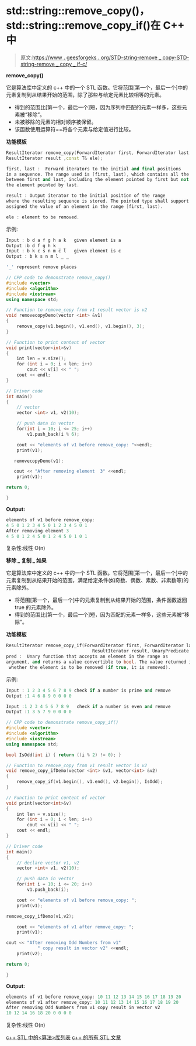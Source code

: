# std::string::remove_copy()，std::string::remove_copy_if()在 C++ 中

> 原文:[https://www . geesforgeks . org/STD-string-remove _ copy-STD-string-remove _ copy _ if-c/](https://www.geeksforgeeks.org/std-string-remove_copy-std-string-remove_copy_if-c/)

**remove_copy()**

它是算法库中定义的 c++ 中的一个 STL 函数。它将范围[第一个，最后一个]中的元素复制到从结果开始的范围，除了那些与给定元素比较相等的元素。

*   得到的范围比[第一个，最后一个]短，因为序列中匹配的元素一样多，这些元素被“移除”。
*   未被移除的元素的相对顺序被保留。
*   该函数使用运算符==将各个元素与给定值进行比较。

**功能模板**

```cpp
ResultIterator remove_copy(ForwardIterator first, ForwardIterator last, 
ResultIterator result ,const T& ele);

first, last :  Forward iterators to the initial and final positions
in a sequence. The range used is [first, last), which contains all the elements
between first and last, including the element pointed by first but not 
the element pointed by last.

result : Output iterator to the initial position of the range 
where the resulting sequence is stored. The pointed type shall support being 
assigned the value of an element in the range [first, last).

ele : element to be removed.

```

示例:

```cpp
Input : b d a f g h a k   given element is a
Output :b d f g h k _ _ 
Input : b k c s n m c l   given element is c
Output : b k s n m l _ _

'_' represent remove places
```

```cpp
// CPP code to demonstrate remove_copy()
#include <vector>
#include <algorithm>
#include <iostream>
using namespace std;

// Function to remove_copy from v1 result vector is v2
void removecopyDemo(vector <int> &v1)
{
    remove_copy(v1.begin(), v1.end(), v1.begin(), 3);
}

// Function to print content of vector
void print(vector<int>&v)
{
    int len = v.size();
    for (int i = 0; i < len; i++)
        cout << v[i] << " ";
    cout << endl;
}

// Driver code
int main()
{
    // vector 
    vector <int> v1, v2(10);

    // push data in vector 
    for(int i = 10; i <= 25; i++)
        v1.push_back(i % 6);

    cout << "elements of v1 before remove_copy: "<<endl;
    print(v1);

   removecopyDemo(v1);

   cout << "After removing element  3" <<endl;
    print(v1);

return 0;

}
```

**Output:**

```cpp
elements of v1 before remove_copy: 
4 5 0 1 2 3 4 5 0 1 2 3 4 5 0 1 
After removing element 3
4 5 0 1 2 4 5 0 1 2 4 5 0 1 0 1

```

复杂性:线性 O(n)

**移除 _ 复制 _ 如果**

它是算法库中定义的 c++ 中的一个 STL 函数。它将范围[第一个，最后一个]中的元素复制到从结果开始的范围，满足给定条件(如奇数、偶数、素数、非素数等)的元素除外。

*   将范围[第一个，最后一个]中的元素复制到从结果开始的范围，条件函数返回 true 的元素除外。
*   得到的范围比[第一个，最后一个]短，因为匹配的元素一样多，这些元素被“移除”。

**功能模板**

```cpp
ResultIterator remove_copy_if(ForwardIterator first, ForwardIterator last,
                                 ResultIterator result, UnaryPredicate pred);
pred :  Unary function that accepts an element in the range as
argument, and returns a value convertible to bool. The value returned indicates
 whether the element is to be removed (if true, it is removed).

```

示例:

```cpp
Input : 1 2 3 4 5 6 7 8 9 check if a number is prime and remove
Output :1 4 6 8 9 0 0 0 0

Input :1 2 3 4 5 6 7 8 9   check if a number is even and remove
Output :1 3 5 7 9 0 0 0 0

```

```cpp
// CPP code to demonstrate remove_copy_if()
#include <vector>
#include <algorithm>
#include <iostream>
using namespace std;

bool IsOdd(int i) { return ((i % 2) != 0); }

// Function to remove_copy from v1 result vector is v2
void remove_copy_ifDemo(vector <int> &v1, vector<int> &v2)
{
    remove_copy_if(v1.begin(), v1.end(), v2.begin(), IsOdd);
}

// Function to print content of vector
void print(vector<int>&v)
{
    int len = v.size();
    for (int i = 0; i < len; i++)
        cout << v[i] << " ";
    cout << endl;
}

// Driver code
int main()
{
    // declare vector v1, v2
    vector <int> v1, v2(10);

    // push data in vector 
    for(int i = 10; i <= 20; i++)
        v1.push_back(i);

    cout << "elements of v1 before remove_copy: ";
    print(v1);

remove_copy_ifDemo(v1,v2);

    cout << "elements of v1 after remove_copy: ";
    print(v1);

cout << "After removing Odd Numbers from v1"
            " copy result in vector v2" <<endl;
    print(v2);

return 0;

}
```

**Output:**

```cpp
elements of v1 before remove_copy: 10 11 12 13 14 15 16 17 18 19 20 
elements of v1 after remove_copy: 10 11 12 13 14 15 16 17 18 19 20 
After removing Odd Numbers from v1 copy result in vector v2
10 12 14 16 18 20 0 0 0 0

```

复杂性:线性 O(n)

[c++ STL 中的<算法>库列表](https://www.geeksforgeeks.org/algorithms-library-c-stl/)
[c++ 的所有 STL 文章](https://www.geeksforgeeks.org/tag/stl/)